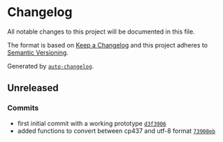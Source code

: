 # Changelog

All notable changes to this project will be documented in this file.

The format is based on [Keep a Changelog](https://keepachangelog.com/en/1.0.0/)
and this project adheres to [Semantic Versioning](https://semver.org/spec/v2.0.0.html).

Generated by [`auto-changelog`](https://github.com/CookPete/auto-changelog).

## Unreleased

### Commits

- first initial commit with a working prototype [`d3f3906`](https://github.com/kimusan/pic2ascii/commit/d3f39061f45be703bc5955ee73f7b0ccedc8fd66)
- added functions to convert between cp437 and utf-8 format [`73908eb`](https://github.com/kimusan/pic2ascii/commit/73908eba7896a3f289fcadeb5b51da403306202a)

